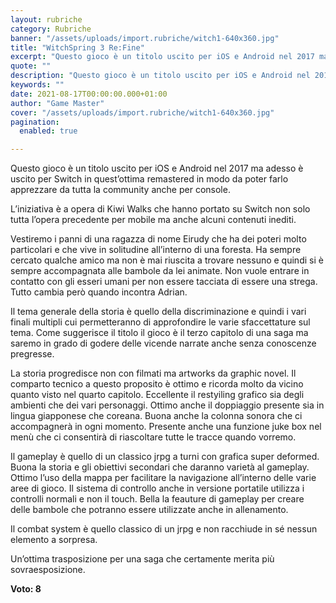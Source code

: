 ```yaml
---
layout: rubriche
category: Rubriche
banner: "/assets/uploads/import.rubriche/witch1-640x360.jpg"
title: "WitchSpring 3 Re:Fine"
excerpt: "Questo gioco è un titolo uscito per iOS e Android nel 2017 ma adesso è uscito per Switch in quest’ottima remastered in modo da poter farlo apprezzare da tutta la community anche per console. L’iniziativa è a opera di Kiwi Walks che hanno portato su Switch non solo tutta l’opera precedente per mobile ma anche [&hellip"
quote: ""
description: "Questo gioco è un titolo uscito per iOS e Android nel 2017 ma adesso è uscito per Switch in quest’ottima remastered in modo da poter farlo apprezzare da tutta la community anche per console. L’iniziativa è a opera di Kiwi Walks che hanno portato su Switch non solo tutta l’opera precedente per mobile ma anche [&hellip"
keywords: ""
date: 2021-08-17T00:00:00.000+01:00
author: "Game Master"
cover: "/assets/uploads/import.rubriche/witch1-640x360.jpg"
pagination:
  enabled: true

---
```


Questo gioco è un titolo uscito per iOS e Android nel 2017 ma adesso è uscito per Switch in quest’ottima remastered in modo da poter farlo apprezzare da tutta la community anche per console.

L’iniziativa è a opera di Kiwi Walks che hanno portato su Switch non solo tutta l’opera precedente per mobile ma anche alcuni contenuti inediti.

Vestiremo i panni di una ragazza di nome Eirudy che ha dei poteri molto particolari e che vive in solitudine all’interno di una foresta. Ha sempre cercato qualche amico ma non è mai riuscita a trovare nessuno e quindi si è sempre accompagnata alle bambole da lei animate. Non vuole entrare in contatto con gli esseri umani per non essere tacciata di essere una strega. Tutto cambia però quando incontra Adrian.

Il tema generale della storia è quello della discriminazione e quindi i vari finali multipli cui permetteranno di approfondire le varie sfaccettature sul tema. Come suggerisce il titolo il gioco è il terzo capitolo di una saga ma saremo in grado di godere delle vicende narrate anche senza conoscenze pregresse.

La storia progredisce non con filmati ma artworks da graphic novel. Il comparto tecnico a questo proposito è ottimo e ricorda molto da vicino quanto visto nel quarto capitolo. Eccellente il restyiling grafico sia degli ambienti che dei vari personaggi. Ottimo anche il doppiaggio presente sia in lingua giapponese che coreana. Buona anche la colonna sonora che ci accompagnerà in ogni momento. Presente anche una funzione juke box nel menù che ci consentirà di riascoltare tutte le tracce quando vorremo.

Il gameplay è quello di un classico jrpg a turni con grafica super deformed. Buona la storia e gli obiettivi secondari che daranno varietà al gameplay. Ottimo l’uso della mappa per facilitare la navigazione all’interno delle varie aree di gioco. Il sistema di controllo anche in versione portatile utilizza i controlli normali e non il touch. Bella la feauture di gameplay per creare delle bambole che potranno essere utilizzate anche in allenamento.

Il combat system è quello classico di un jrpg e non racchiude in sé nessun elemento a sorpresa.

Un’ottima trasposizione per una saga che certamente merita più sovraesposizione.

**Voto: 8**